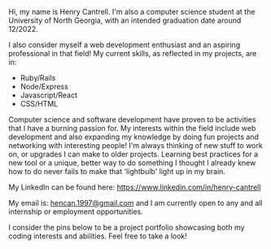 Hi, my name is Henry Cantrell. I'm also a computer science student at the University of North Georgia, with an intended graduation date around 12/2022. 

I also consider myself a web development enthusiast and an aspiring professional in that field! My current skills, as reflected in my projects, are in:

+ Ruby/Rails
+ Node/Express
+ Javascript/React
+ CSS/HTML

Computer science and software development have proven to be activities that I have a burning passion for. 
My interests within the field include web development and also expanding my knowledge by doing fun projects and networking with interesting people! I'm
always thinking of new stuff to work on, or upgrades I can make to older projects. Learning best practices for a new tool or a unique, better way to do something
I thought I already knew how to do never fails to make that 'lightbulb' light up in my brain.

My LinkedIn can be found here: https://www.linkedin.com/in/henry-cantrell

My email is: hencan.1997@gmail.com and I am currently open to any and all internship or employment opportunities.

I consider the pins below to be a project portfolio showcasing both my coding interests and abilities. Feel free to take a look!

<!---
Henry-Cantrell/Henry-Cantrell is a ✨ special ✨ repository because its `README.md` (this file) appears on your GitHub profile.
You can click the Preview link to take a look at your changes.
--->
